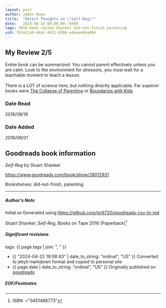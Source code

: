```yaml
---
layout: post
author: James Rowe
title:  "Detect Thoughts on \"Self-Reg\""
date:   2018-08-18 00:00:00 -0400
tags: 2018 book review Shanker did-not-finish parenting
uid: 7bfe21a9-b4dc-4d11-83bb-e4eaee6badb4
---
```


<!-- highly dependent on how you personally use jekyll templates, and how you want this to show up -->
<!-- escape any jekyll keys with double brackets -->

## My Review 2/5

Entire book can be summarized: You cannot parent effectively unless you are calm. Look to the environment for stressors, you must wait for a teachable moment to teach a lesson.<br/><br/>There is a LOT of science here, but nothing directly applicable. Far superior books were [The Collapse of Parenting](https://www.goodreads.com/book/show/25273812) or [Boundaries with Kids](https://www.goodreads.com/book/show/104887)

### Date Read
2018/08/18

### Date Added
2018/08/01

## Goodreads book information

*Self-Reg* by Stuart Shanker

https://www.goodreads.com/book/show/28012931

Bookshelves: did-not-finish, parenting

---

##### Author's Note

Initial `md` Generated using https://github.com/jsr6720/goodreads-csv-to-md

Stuart Shanker, *Self-Reg*,  Books on Tape 2016 (Paperback)[^1]

##### Significant revisions

tags: {{ page.tags | join: ", " }} <!-- todo move this somewhere -->

- {{ "2024-04-22 19:08:43" | date_to_string: "ordinal", "US" }} Converted to jekyll markdown format and copied to personal site
- {{ page.date | date_to_string: "ordinal", "US" }} Originally published on [goodreads](https://www.goodreads.com)

##### EOF/Footnotes

[^1]: ISBN: ="0451486773"
